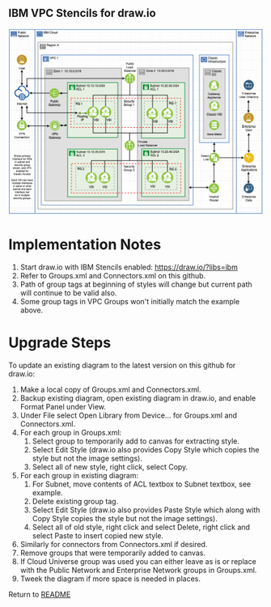 ## IBM VPC Stencils for draw.io

![VPCExperience](/images/ibm_vpc_architecture_drawio.png)

# Implementation Notes

1. Start draw.io with IBM Stencils enabled:  https://draw.io/?libs=ibm
2. Refer to Groups.xml and Connectors.xml on this github. 
3. Path of group tags at beginning of styles will change but current path will continue to be valid also.
4. Some group tags in VPC Groups won't initially match the example above.

# Upgrade Steps

To update an existing diagram to the latest version on this github for draw.io:
1. Make a local copy of Groups.xml and Connectors.xml. 
2. Backup existing diagram, open existing diagram in draw.io, and enable Format Panel under View.
3. Under File select Open Library from Device... for Groups.xml and Connectors.xml.
4. For each group in Groups.xml: 
    1. Select group to temporarily add to canvas for extracting style.
    2. Select Edit Style (draw.io also provides Copy Style which copies the style but not the image settings).
    3. Select all of new style, right click, select Copy.
5. For each group in existing diagram: 
    1. For Subnet, move contents of ACL textbox to Subnet textbox, see example.
    2. Delete existing group tag.
    3. Select Edit Style (draw.io also provides Paste Style which along with Copy Style copies the style but not the image settings).
    4. Select all of old style, right click and select Delete, right click and select Paste to insert copied new style.
6. Similarly for connectors from Connectors.xml if desired.
7. Remove groups that were temporarily added to canvas.
8. If Cloud Universe group was used you can either leave as is or replace with the Public Network and Enterprise Network groups in Groups.xml.
9. Tweek the diagram if more space is needed in places.

Return to [README](/README.md)
